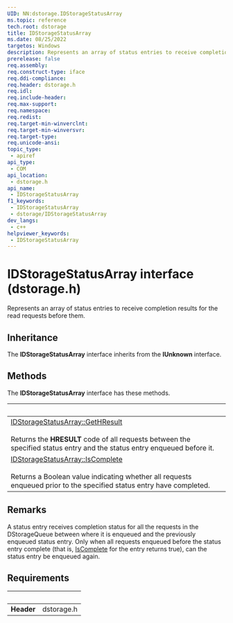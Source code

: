 ```yaml
---
UID: NN:dstorage.IDStorageStatusArray
ms.topic: reference
tech.root: dstorage
title: IDStorageStatusArray
ms.date: 08/25/2022
targetos: Windows
description: Represents an array of status entries to receive completion results for the read requests before them.
prerelease: false
req.assembly: 
req.construct-type: iface
req.ddi-compliance: 
req.header: dstorage.h
req.idl: 
req.include-header: 
req.max-support: 
req.namespace: 
req.redist: 
req.target-min-winverclnt: 
req.target-min-winversvr: 
req.target-type: 
req.unicode-ansi: 
topic_type:
 - apiref
api_type:
 - COM
api_location:
 - dstorage.h
api_name:
 - IDStorageStatusArray
f1_keywords:
 - IDStorageStatusArray
 - dstorage/IDStorageStatusArray
dev_langs:
 - c++
helpviewer_keywords:
 - IDStorageStatusArray
---
```


# IDStorageStatusArray interface (dstorage.h)

Represents an array of status entries to receive completion results for the read requests before them.

## Inheritance

The **IDStorageStatusArray** interface inherits from the **IUnknown** interface.

## Methods

The **IDStorageStatusArray** interface has these methods.

| &nbsp; |
| ---- |
| [IDStorageStatusArray::GetHResult](../dstorage/nf-dstorage-idstoragestatusarray-gethresult.md) <br><br> Returns the **HRESULT** code of all requests between the specified status entry and the status entry enqueued before it.|
| [IDStorageStatusArray::IsComplete](../dstorage/nf-dstorage-idstoragestatusarray-iscomplete.md) <br><br> Returns a Boolean value indicating whether all requests enqueued prior to the specified status entry have completed.|

## Remarks

A status entry receives completion status for all the requests in the DStorageQueue between where it is enqueued and the previously enqueued status entry. Only when all requests enqueued before the status entry complete (that is, [IsComplete](nf-dstorage-idstoragestatusarray-iscomplete.md) for the entry returns true), can the status entry be enqueued again.

## Requirements

| &nbsp; | &nbsp; |
| ---- |:---- |
| **Header** | dstorage.h |
